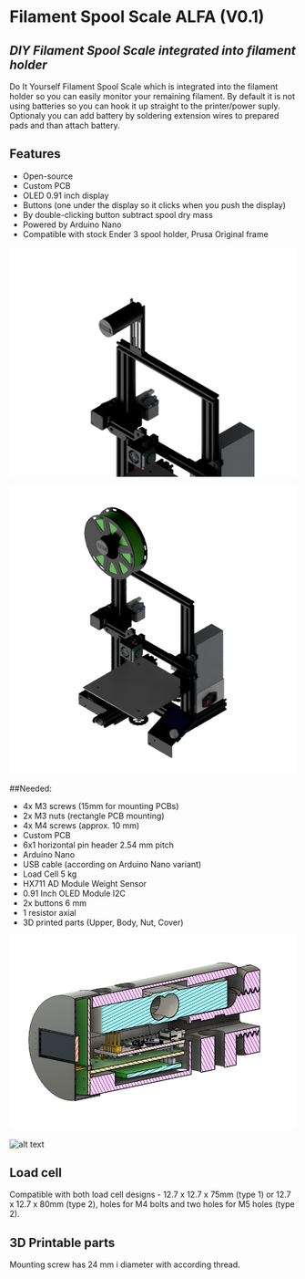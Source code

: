 # Filament Spool Scale ALFA (V0.1)
## _DIY Filament Spool Scale integrated into filament holder_

Do It Yourself Filament Spool Scale which is integrated into the filament holder so you can easily monitor your remaining filament. By default it is not using batteries so you can hook it up straight to the printer/power suply. Optionaly you can add battery by soldering extension wires to prepared pads and than attach battery. 

## Features

- Open-source
- Custom PCB
- OLED 0.91 inch display
- Buttons (one under the display so it clicks when you push the display)
- By double-clicking button subtract spool dry mass
- Powered by Arduino Nano
- Compatible with stock Ender 3 spool holder, Prusa Original frame

![alt text](https://github.com/KubiV/FilamentSpoolScale/blob/main/Images/render2.png)

![alt text](https://github.com/KubiV/FilamentSpoolScale/blob/main/Images/render4.PNG)

##Needed:

- 4x M3 screws (15mm for mounting PCBs)
- 2x M3 nuts (rectangle PCB mounting)
- 4x M4 screws (approx. 10 mm)
- Custom PCB
- 6x1 horizontal pin header 2.54 mm pitch
- Arduino Nano
- USB cable (according on Arduino Nano variant)
- Load Cell 5 kg
- HX711 AD Module Weight Sensor
- 0.91 Inch OLED Module I2C
- 2x buttons 6 mm
- 1 resistor axial
- 3D printed parts (Upper, Body, Nut, Cover)

![alt text](https://github.com/KubiV/FilamentSpoolScale/blob/main/Images/crosssection1.png)

![alt text](https://github.com/KubiV/FilamentSpoolScale/blob/main/Images/breadboard.jpg)

## Load cell

Compatible with both load cell designs - 12.7 x 12.7 x 75mm (type 1) or 12.7 x 12.7 x 80mm (type 2), holes for M4 bolts and two holes for M5 holes (type 2).

## 3D Printable parts

Mounting screw has 24 mm i diameter with according thread.
